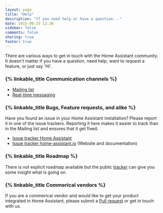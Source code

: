 ```yaml
---
layout: page
title: "Help"
description: "If you need help or have a question..."
date: 2015-06-25 12:30
sidebar: false
comments: false
sharing: true
footer: true
---
```


There are various ways to get in touch with the Home Assistant community. It doesn't matter if you have a question, need help, want to request a feature, or just say 'Hi'.

### {% linkable_title Communication channels %} 

- [Mailing list](https://groups.google.com/forum/#!forum/home-assistant-dev)
- [Real-time messaging](https://gitter.im/balloob/home-assistant)

### {% linkable_title Bugs, Feature requests, and alike %}

Have you found an issue in your Home Assistant installation? Please report it in one of the issue trackers. Reporting it here makes it easier to track than in the Mailing list and ensures that it get fixed.

- [Issue tracker Home Assistant](https://github.com/balloob/home-assistant/issues)
- [Issue tracker home-assistant.io](https://github.com/balloob/home-assistant.io/issues) (Website and documentation)

### {% linkable_title Roadmap %}

There is not explicit roadmap available but the public [tracker](https://www.pivotaltracker.com/n/projects/1250084) can give you some insight what is going on.

### {% linkable_title Commerical vendors %}

If you are a commerical vendor and would like to get your product integrated in Home Assistant, please submit a [Pull request](https://github.com/balloob/home-assistant/pulls) or get in touch with us.

